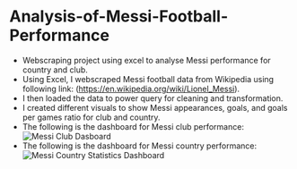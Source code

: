 # Analysis-of-Messi-Football-Performance
- Webscraping project using excel to analyse Messi performance for country and club.
- Using Excel, I webscraped Messi football data from Wikipedia using following link: (https://en.wikipedia.org/wiki/Lionel_Messi).
- I then loaded the data to power query for cleaning and transformation.
- I created different visuals to show Messi appearances, goals, and goals per games ratio for club and country.
- The following is the dashboard for Messi club performance:
![Messi Club Dasboard](https://github.com/faziberi/Analysis-of-Messi-football-performance/assets/159703270/25cbc31a-8e4e-44fa-8830-fd13a10370e5)
- The following is the dashboard for Messi country performance:
![Messi Country Statistics Dashboard](https://github.com/faziberi/Analysis-of-Messi-football-performance/assets/159703270/cbd01e1c-8c4f-404f-9f47-7abe1249b14f)

